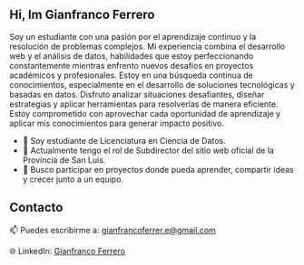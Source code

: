 ## Hi, Im Gianfranco Ferrero

Soy un estudiante con una pasión por el aprendizaje continuo y la resolución de problemas complejos. Mi experiencia combina el desarrollo web y el análisis de datos, habilidades que estoy perfeccionando constantemente mientras enfrento nuevos desafíos en proyectos académicos y profesionales. Estoy en una búsqueda continua de conocimientos, especialmente en el desarrollo de soluciones tecnológicas y basadas en datos. Disfruto analizar situaciones desafiantes, diseñar estrategias y aplicar herramientas para resolverlas de manera eficiente. Estoy comprometido con aprovechar cada oportunidad de aprendizaje y aplicar mis conocimientos para generar impacto positivo.

<ul> 
    <li> 🌱 Soy estudiante de Licenciatura en Ciencia de Datos.</li>
    <li> 🔭 Actualmente tengo el rol de Subdirector del sitio web oficial de la Provincia de San Luis.</li>
    <li> 🤝 Busco participar en proyectos donde pueda aprender, compartir ideas y crecer junto a un equipo.</li>
</ul>

## Contacto
📫 Puedes escribirme a: [gianfrancoferrer.e@gmail.com](mailto:gianfrancoferrero.e@gmail.com)

🌐 LinkedIn: [Gianfranco Ferrero](https://www.linkedin.com/in/gianfranco-ferrero/)
